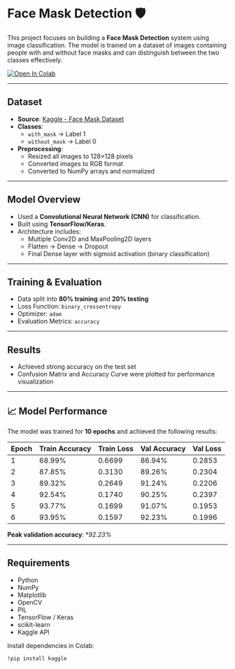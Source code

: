 # Face Mask Detection 🛡

This project focuses on building a **Face Mask Detection** system using image classification. The model is trained on a dataset of images containing people with and without face masks and can distinguish between the two classes effectively.

[![Open In Colab](https://colab.research.google.com/assets/colab-badge.svg)](https://colab.research.google.com/github/Kahkashan2708/Face-mask-detection/blob/main/Face_mask_detection.ipynb)

---

##  Dataset

- **Source**: [Kaggle - Face Mask Dataset](https://www.kaggle.com/datasets/omkargurav/face-mask-dataset)
- **Classes**: 
  - `with_mask` → Label 1
  - `without_mask` → Label 0
- **Preprocessing**:
  - Resized all images to 128×128 pixels
  - Converted images to RGB format
  - Converted to NumPy arrays and normalized

---

## Model Overview

- Used a **Convolutional Neural Network (CNN)** for classification.
- Built using **TensorFlow/Keras**.
- Architecture includes:
  - Multiple Conv2D and MaxPooling2D layers
  - Flatten → Dense → Dropout
  - Final Dense layer with sigmoid activation (binary classification)

---

##  Training & Evaluation

- Data split into **80% training** and **20% testing**
- Loss Function: `binary_crossentropy`
- Optimizer: `adam`
- Evaluation Metrics: `accuracy`

---
##  Results

- Achieved strong accuracy on the test set
- Confusion Matrix and Accuracy Curve were plotted for performance visualization

---


## 📈 Model Performance

The model was trained for **10 epochs** and achieved the following results:

| Epoch | Train Accuracy | Train Loss | Val Accuracy | Val Loss |
|-------|----------------|------------|--------------|----------|
| 1     | 68.99%         | 0.6699     | 86.94%       | 0.2853   |
| 2     | 87.85%         | 0.3130     | 89.26%       | 0.2304   |
| 3     | 89.32%         | 0.2649     | 91.24%       | 0.2206   |
| 4     | 92.54%         | 0.1740     | 90.25%       | 0.2397   |
| 5     | 93.77%         | 0.1699     | 91.07%       | 0.1953   |
| 6     | 93.95%         | 0.1597     | 92.23%       | 0.1996   |


 **Peak validation accuracy**: **92.23%*  

---


## Requirements

- Python
- NumPy
- Matplotlib
- OpenCV
- PIL
- TensorFlow / Keras
- scikit-learn
- Kaggle API

Install dependencies in Colab:
```bash
!pip install kaggle
